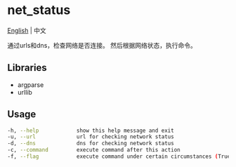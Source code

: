 # net_status

[English](./README_CN.md) | 中文

通过urls和dns，检查网络是否连接。
然后根据网络状态，执行命令。

## Libraries

- argparse
- urllib

## Usage

```sh
-h, --help            show this help message and exit
-u, --url             url for checking network status
-d, --dns             dns for checking network status
-c, --command         execute command after this action
-f, --flag            execute command under certain circumstances (True for network connected, vice versa)
```
